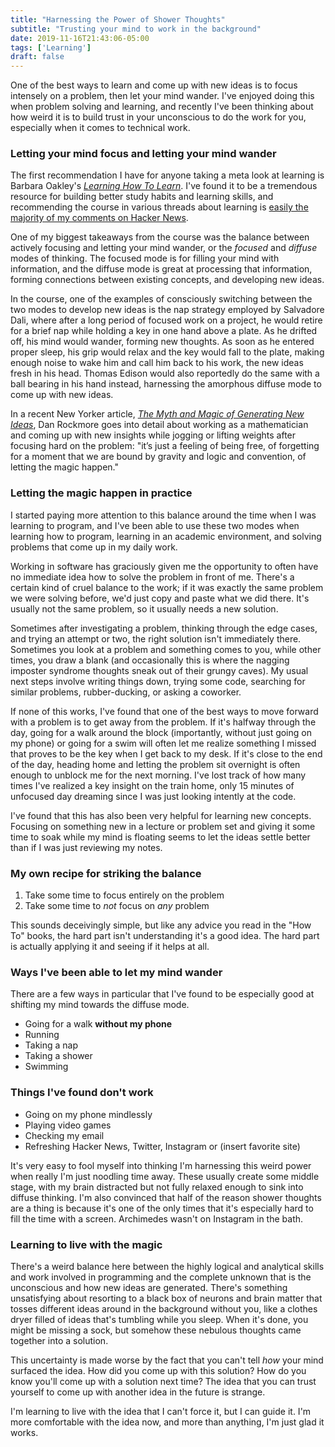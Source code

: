 ```yaml
---
title: "Harnessing the Power of Shower Thoughts"
subtitle: "Trusting your mind to work in the background"
date: 2019-11-16T21:43:06-05:00
tags: ['Learning']
draft: false
---
```


One of the best ways to learn and come up with new ideas is to focus intensely on a problem, then let your mind wander. I've enjoyed doing this when problem solving and learning, and recently I've been thinking about how weird it is to build trust in your unconscious to do the work for you, especially when it comes to technical work.

### Letting your mind focus and letting your mind wander

The first recommendation I have for anyone taking a meta look at learning is Barbara Oakley's [*Learning How To Learn*](https://www.coursera.org/learn/learning-how-to-learn). I've found it to be a tremendous resource for building better study habits and learning skills, and recommending the course in various threads about learning is [easily the majority of my comments on Hacker News](https://hn.algolia.com/?dateRange=all&page=0&prefix=true&query=author%3Aotras%20learning%20how%20to%20learn&sort=byPopularity&type=comment).

One of my biggest takeaways from the course was the balance between actively focusing and letting your mind wander, or the *focused* and *diffuse* modes of thinking. The focused mode is for filling your mind with information, and the diffuse mode is great at processing that information, forming connections between existing concepts, and developing new ideas.

In the course, one of the examples of consciously switching between the two modes to develop new ideas is the nap strategy employed by Salvadore Dali, where after a long period of focused work on a project, he would retire for a brief nap while holding a key in one hand above a plate. As he drifted off, his mind would wander, forming new thoughts. As soon as he entered proper sleep, his grip would relax and the key would fall to the plate, making enough noise to wake him and call him back to his work, the new ideas fresh in his head. Thomas Edison would also reportedly do the same with a ball bearing in his hand instead, harnessing the amorphous diffuse mode to come up with new ideas.

In a recent New Yorker article, [*The Myth and Magic of Generating New Ideas*](https://www.newyorker.com/culture/annals-of-inquiry/the-myth-and-magic-of-generating-new-ideas), Dan Rockmore goes into detail about working as a mathematician and coming up with new insights while jogging or lifting weights after focusing hard on the problem: "it’s just a feeling of being free, of forgetting for a moment that we are bound by gravity and logic and convention, of letting the magic happen."

### Letting the magic happen in practice

I started paying more attention to this balance around the time when I was learning to program, and I've been able to use these two modes when learning how to program, learning in an academic environment, and solving problems that come up in my daily work.

Working in software has graciously given me the opportunity to often have no immediate idea how to solve the problem in front of me. There's a certain kind of cruel balance to the work; if it was exactly the same problem we were solving before, we'd just copy and paste what we did there. It's usually not the same problem, so it usually needs a new solution.

Sometimes after investigating a problem, thinking through the edge cases, and trying an attempt or two, the right solution isn't immediately there. Sometimes you look at a problem and something comes to you, while other times, you draw a blank (and occasionally this is where the nagging imposter syndrome thoughts sneak out of their grungy caves). My usual next steps involve writing things down, trying some code, searching for similar problems, rubber-ducking, or asking a coworker.

If none of this works, I've found that one of the best ways to move forward with a problem is to get away from the problem. If it's halfway through the day, going for a walk around the block (importantly, without just going on my phone) or going for a swim will often let me realize something I missed that proves to be the key when I get back to my desk. If it's close to the end of the day, heading home and letting the problem sit overnight is often enough to unblock me for the next morning. I've lost track of how many times I've realized a key insight on the train home, only 15 minutes of unfocused day dreaming since I was just looking intently at the code.

I've found that this has also been very helpful for learning new concepts. Focusing on something new in a lecture or problem set and giving it some time to soak while my mind is floating seems to let the ideas settle better than if I was just reviewing my notes.

### My own recipe for striking the balance

1. Take some time to focus entirely on the problem
2. Take some time to *not* focus on *any* problem

This sounds deceivingly simple, but like any advice you read in the "How To" books, the hard part isn't understanding it's a good idea. The hard part is actually applying it and seeing if it helps at all.

### Ways I've been able to let my mind wander

There are a few ways in particular that I've found to be especially good at shifting my mind towards the diffuse mode.

- Going for a walk **without my phone**
- Running
- Taking a nap
- Taking a shower
- Swimming

### Things I've found don't work

- Going on my phone mindlessly
- Playing video games
- Checking my email
- Refreshing Hacker News, Twitter, Instagram or (insert favorite site)

It's very easy to fool myself into thinking I'm harnessing this weird power when really I'm just noodling time away. These usually create some middle stage, with my brain distracted but not fully relaxed enough to sink into diffuse thinking. I'm also convinced that half of the reason shower thoughts are a thing is because it's one of the only times that it's especially hard to fill the time with a screen. Archimedes wasn't on Instagram in the bath.

### Learning to live with the magic

There's a weird balance here between the highly logical and analytical skills and work involved in programming and the complete unknown that is the unconscious and how new ideas are generated. There's something unsatisfying about resorting to a black box of neurons and brain matter that tosses different ideas around in the background without you, like a clothes dryer filled of ideas that's tumbling while you sleep. When it's done, you might be missing a sock, but somehow these nebulous thoughts came together into a solution.

This uncertainty is made worse by the fact that you can't tell *how* your mind surfaced the idea. How did you come up with this solution? How do you know you'll come up with a solution next time? The idea that you can trust yourself to come up with another idea in the future is strange.

I'm learning to live with the idea that I can't force it, but I can guide it. I'm more comfortable with the idea now, and more than anything, I'm just glad it works.
